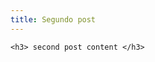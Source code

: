 ```yaml
---
title: Segundo post 
---
```


<section class="container mt-5">

    <h3> second post content </h3>

</div>